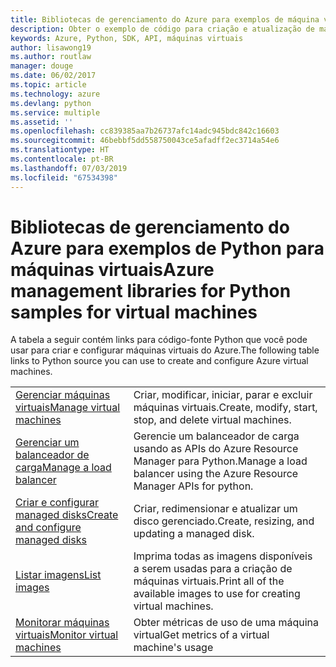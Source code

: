 ```yaml
---
title: Bibliotecas de gerenciamento do Azure para exemplos de máquina virtual de Python
description: Obter o exemplo de código para criação e atualização de máquinas virtuais do Azure usando as bibliotecas de gerenciamento do Azure para Python
keywords: Azure, Python, SDK, API, máquinas virtuais
author: lisawong19
ms.author: routlaw
manager: douge
ms.date: 06/02/2017
ms.topic: article
ms.technology: azure
ms.devlang: python
ms.service: multiple
ms.assetid: ''
ms.openlocfilehash: cc839385aa7b26737afc14adc945bdc842c16603
ms.sourcegitcommit: 46bebbf5dd558750043ce5afadff2ec3714a54e6
ms.translationtype: HT
ms.contentlocale: pt-BR
ms.lasthandoff: 07/03/2019
ms.locfileid: "67534398"
---
```

# <a name="azure-management-libraries-for-python-samples-for-virtual-machines"></a><span data-ttu-id="8c8ae-104">Bibliotecas de gerenciamento do Azure para exemplos de Python para máquinas virtuais</span><span class="sxs-lookup"><span data-stu-id="8c8ae-104">Azure management libraries for Python samples for virtual machines</span></span>

<span data-ttu-id="8c8ae-105">A tabela a seguir contém links para código-fonte Python que você pode usar para criar e configurar máquinas virtuais do Azure.</span><span class="sxs-lookup"><span data-stu-id="8c8ae-105">The following table links to Python source you can use to create and configure Azure virtual machines.</span></span>

| || 
|---|---|
| <span data-ttu-id="8c8ae-106">[Gerenciar máquinas virtuais][1]</span><span class="sxs-lookup"><span data-stu-id="8c8ae-106">[Manage virtual machines][1]</span></span> | <span data-ttu-id="8c8ae-107">Criar, modificar, iniciar, parar e excluir máquinas virtuais.</span><span class="sxs-lookup"><span data-stu-id="8c8ae-107">Create, modify, start, stop, and delete virtual machines.</span></span> |
| <span data-ttu-id="8c8ae-108">[Gerenciar um balanceador de carga][2]</span><span class="sxs-lookup"><span data-stu-id="8c8ae-108">[Manage a load balancer][2]</span></span> | <span data-ttu-id="8c8ae-109">Gerencie um balanceador de carga usando as APIs do Azure Resource Manager para Python.</span><span class="sxs-lookup"><span data-stu-id="8c8ae-109">Manage a load balancer using the Azure Resource Manager APIs for python.</span></span> |
| <span data-ttu-id="8c8ae-110">[Criar e configurar managed disks][3]</span><span class="sxs-lookup"><span data-stu-id="8c8ae-110">[Create and configure managed disks][3]</span></span> | <span data-ttu-id="8c8ae-111">Criar, redimensionar e atualizar um disco gerenciado.</span><span class="sxs-lookup"><span data-stu-id="8c8ae-111">Create, resizing, and updating a managed disk.</span></span>|
| <span data-ttu-id="8c8ae-112">[Listar imagens][4]</span><span class="sxs-lookup"><span data-stu-id="8c8ae-112">[List images][4]</span></span> | <span data-ttu-id="8c8ae-113">Imprima todas as imagens disponíveis a serem usadas para a criação de máquinas virtuais.</span><span class="sxs-lookup"><span data-stu-id="8c8ae-113">Print all of the available images to use for creating virtual machines.</span></span>| 
| <span data-ttu-id="8c8ae-114">[Monitorar máquinas virtuais][5]</span><span class="sxs-lookup"><span data-stu-id="8c8ae-114">[Monitor virtual machines][5]</span></span> |<span data-ttu-id="8c8ae-115">Obter métricas de uso de uma máquina virtual</span><span class="sxs-lookup"><span data-stu-id="8c8ae-115">Get metrics of a virtual machine's usage</span></span> | 

[1]: https://azure.microsoft.com/resources/samples/virtual-machines-python-manage/
[2]: https://azure.microsoft.com/resources/samples/network-python-manage-loadbalancer
[3]: python-sdk-azure-samples-managed-disks.md
[4]: python-sdk-azure-samples-list-images.md
[5]: python-sdk-azure-samples-monitor-vms.md
